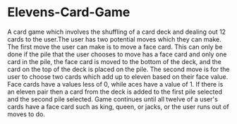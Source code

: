 # Elevens-Card-Game

A card game which involves the shuffling of a card deck and dealing out 12 cards to the user.The user has two potential moves which they can make. The
 first move the user can make is to move a face card. This can only be done if the pile that the user chooses to move has a face card and only one card in the pile, the
 face card is moved to the bottom of the deck, and the card on the top of the deck is placed on the pile. The second move is for the user to choose two cards which add
 up to eleven based on their face value. Face cards have a values less of 0, while aces have a value of 1. If there is an eleven pair then a card from the deck is added to the first 
 pile selected and the second pile selected. Game continues until all twelve of a user's cards have a face card such as king, queen, or jacks, or the user runs out of moves to do.
